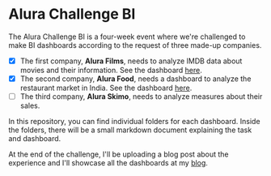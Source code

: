 # Alura Challenge BI

The Alura Challenge BI is a four-week event where we're challenged to make BI dashboards according to the request of three made-up companies.

- [x] The first company, **Alura Films**, needs to analyze IMDB data about movies and their information. See the dashboard [here](https://bit.ly/3uZP9MD).
- [x] The second company, **Alura Food**, needs a dashboard to analyze the restaurant market in India. See the dashboard [here](https://bit.ly/3tae91l).
- [ ] The third company, **Alura Skimo**, needs to analyze measures about their sales.

In this repository, you can find individual folders for each dashboard. Inside the folders, there will be a small markdown document explaining the task and dashboard.

At the end of the challenge, I'll be uploading a blog post about the experience and I'll showcase all the dashboards at my [blog](https://devmedeiros.github.io/).
